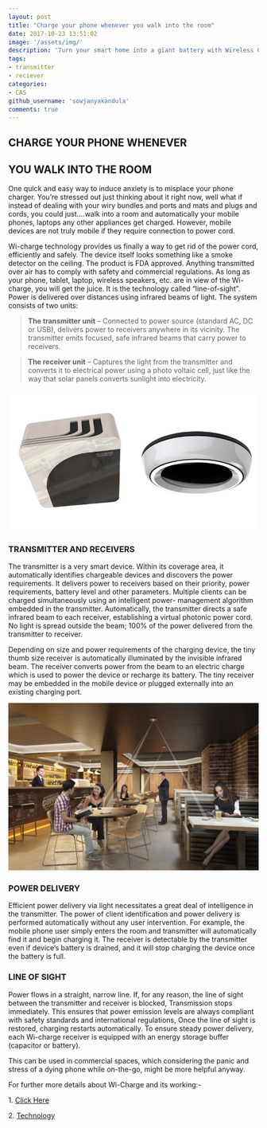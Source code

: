 ```yaml
---
layout: post
title: "Charge your phone whenever you walk into the room"
date: 2017-10-23 13:51:02
image: '/assets/img/'
description: 'Turn your smart home into a giant battery with Wireless Charging.'
tags:
- transmitter
- reciever
categories:
- CAS
github_username: 'sowjanyakandula'
comments: true
---
```


## **CHARGE YOUR PHONE WHENEVER**

## **YOU WALK INTO THE ROOM**

One quick and easy way to induce anxiety is to misplace your phone charger. You’re stressed out just thinking about it right now, well what if instead of dealing with your wiry bundles and ports and mats and plugs and cords, you could just….walk into a room and automatically your mobile phones, laptops any other appliances get charged. However, mobile devices are not truly mobile if they require connection to power cord.

Wi-charge technology provides us finally a way to get rid of the power cord, efficiently and safely. The device itself looks something like a smoke detector on the ceiling. The product is FDA approved. Anything transmitted over air has to comply with safety and commercial regulations. As long as your phone, tablet, laptop, wireless speakers, etc. are in view of the Wi-charge, you will get the juice. It is the technology called “line-of-sight”. Power is delivered over distances using infrared beams of light. The system consists of two units:

>**The transmitter unit** – Connected to power source (standard AC, DC or USB), delivers power to receivers anywhere in its vicinity. The transmitter emits focused, safe infrared beams that carry power to receivers.

>**The receiver unit** – Captures the light from the transmitter and converts it to electrical power using a photo voltaic cell, just like the way that solar panels converts sunlight into electricity.

![image1](/blog/assets/img/charge-your-phone/image1.jpeg)


### **TRANSMITTER AND RECEIVERS**

The transmitter is a very smart device. Within its coverage area, it automatically identifies chargeable devices and discovers the power requirements. It delivers power to receivers based on their priority, power requirements, battery level and other parameters. Multiple clients can be charged simultaneously using an intelligent power- management algorithm embedded in the transmitter. Automatically, the transmitter directs a safe infrared beam to each receiver, establishing a virtual photonic power cord. No light is spread outside the beam; 100% of the power delivered from the transmitter to receiver.

Depending on size and power requirements of the charging device, the tiny thumb size receiver is automatically illuminated by the invisible infrared beam. The receiver converts power from the beam to an electric charge which is used to power the device or recharge its battery. The tiny receiver may be embedded in the mobile device or plugged externally into an existing charging port.

![image2](/blog/assets/img/charge-your-phone/image2.jpeg)


### **POWER DELIVERY**

Efficient power delivery via light necessitates a great deal of intelligence in the transmitter. The power of client identification and power delivery is performed automatically without any user intervention. For example, the mobile phone user simply enters the room and transmitter will automatically find it and begin charging it. The receiver is detectable by the transmitter even if device’s battery is drained, and it will stop charging the device once the battery is full.

### **LINE OF SIGHT**

Power flows in a straight, narrow line. If, for any reason, the line of sight between the transmitter and receiver is blocked, Transmission stops immediately. This ensures that power emission levels are always compliant with safety standards and international regulations, Once the line of sight is restored, charging restarts automatically. To ensure steady power delivery, each Wi-charge receiver is equipped with an energy storage buffer (capacitor or battery).

This can be used in commercial spaces, which considering the panic and stress of a dying phone while on-the-go, might be more helpful anyway.

For further more details about Wi-Charge and its working:-

1\. [Click Here](https://spectrum.ieee.org/tech-talk/consumer-electronics/portable-devices/wicharge-promises-phone-charging-by-infrared-laser)

2\. [Technology](https://www.wi-charge.com/technology/)



